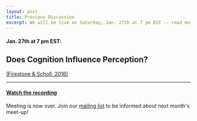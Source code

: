 ```yaml
---
layout: post
title: Previous Discussion
excerpt: We will be live on Saturday, Jan. 27th at 7 pm EST -- read more for link to join
---
```


#### Jan. 27th at 7 pm EST:

## Does Cognition Influence Perception? 

[(Firestone & Scholl, 2016)](http://perception.yale.edu/papers/16-Firestone-Scholl-BBS.pdf)

---

#### [Watch the recording](https://www.youtube.com/watch?v=pm2MUhduF1c)

Meeting is now over. Join our [mailing list](https://goo.gl/forms/vOhmWPAmmTMuXAxj2) to be informed about next month's meet-up!
